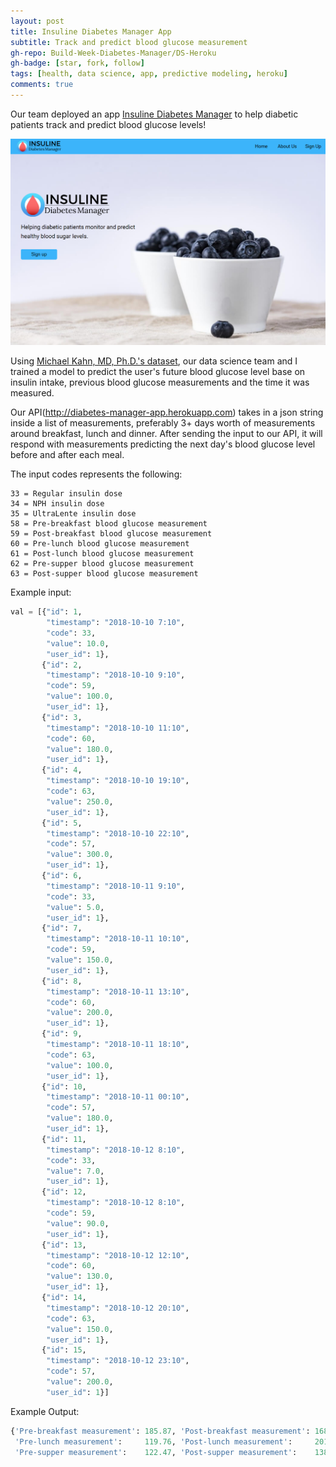 ```yaml
---
layout: post
title: Insuline Diabetes Manager App
subtitle: Track and predict blood glucose measurement
gh-repo: Build-Week-Diabetes-Manager/DS-Heroku
gh-badge: [star, fork, follow]
tags: [health, data science, app, predictive modeling, heroku]
comments: true
---
```

Our team deployed an app [Insuline Diabetes Manager](https://diabetesmanager.netlify.com/) to help diabetic patients track and predict blood glucose levels! 

![diabetes-manager-homepage](/img/diabetes-manager.png)

Using [Michael Kahn, MD, Ph.D.'s dataset](https://archive.ics.uci.edu/ml/datasets/diabetes), our data science team and I trained a model to predict the user's future blood glucose level base on insulin intake, previous blood glucose measurements and the time it was measured.

Our API(http://diabetes-manager-app.herokuapp.com) takes in a json string inside a list of measurements, preferably 3+ days worth of measurements around breakfast, lunch and dinner. After sending the input to our API, it will respond with measurements predicting the next day's blood glucose level before and after each meal.

The input codes represents the following:
```
33 = Regular insulin dose
34 = NPH insulin dose
35 = UltraLente insulin dose
58 = Pre-breakfast blood glucose measurement
59 = Post-breakfast blood glucose measurement
60 = Pre-lunch blood glucose measurement
61 = Post-lunch blood glucose measurement
62 = Pre-supper blood glucose measurement
63 = Post-supper blood glucose measurement
```

Example input:
```python
val = [{"id": 1,
        "timestamp": "2018-10-10 7:10",
        "code": 33,
        "value": 10.0,
        "user_id": 1},
       {"id": 2,
        "timestamp": "2018-10-10 9:10",
        "code": 59,
        "value": 100.0,
        "user_id": 1},
       {"id": 3,
        "timestamp": "2018-10-10 11:10",
        "code": 60,
        "value": 180.0,
        "user_id": 1},
       {"id": 4,
        "timestamp": "2018-10-10 19:10",
        "code": 63,
        "value": 250.0,
        "user_id": 1},
       {"id": 5,
        "timestamp": "2018-10-10 22:10",
        "code": 57,
        "value": 300.0,
        "user_id": 1},
       {"id": 6,
        "timestamp": "2018-10-11 9:10",
        "code": 33,
        "value": 5.0,
        "user_id": 1},
       {"id": 7,
        "timestamp": "2018-10-11 10:10",
        "code": 59,
        "value": 150.0,
        "user_id": 1},
       {"id": 8,
        "timestamp": "2018-10-11 13:10",
        "code": 60,
        "value": 200.0,
        "user_id": 1},
       {"id": 9,
        "timestamp": "2018-10-11 18:10",
        "code": 63,
        "value": 100.0,
        "user_id": 1},
       {"id": 10,
        "timestamp": "2018-10-11 00:10",
        "code": 57,
        "value": 180.0,
        "user_id": 1},
       {"id": 11,
        "timestamp": "2018-10-12 8:10",
        "code": 33,
        "value": 7.0,
        "user_id": 1},
       {"id": 12,
        "timestamp": "2018-10-12 8:10",
        "code": 59,
        "value": 90.0,
        "user_id": 1},
       {"id": 13,
        "timestamp": "2018-10-12 12:10",
        "code": 60,
        "value": 130.0,
        "user_id": 1},
       {"id": 14,
        "timestamp": "2018-10-12 20:10",
        "code": 63,
        "value": 150.0,
        "user_id": 1},
       {"id": 15,
        "timestamp": "2018-10-12 23:10",
        "code": 57,
        "value": 200.0,
        "user_id": 1}]
```
        
Example Output:
```python
{'Pre-breakfast measurement': 185.87, 'Post-breakfast measurement': 168.67, 
 'Pre-lunch measurement':     119.76, 'Post-lunch measurement':     201.92, 
 'Pre-supper measurement':    122.47, 'Post-supper measurement':    138.75}
```
